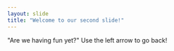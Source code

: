 ```yaml
---
layout: slide
title: "Welcome to our second slide!"
---
```

"Are we having fun yet?"
Use the left arrow to go back!

